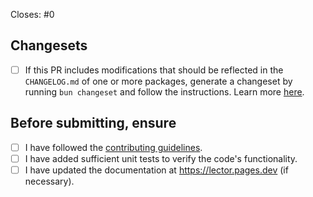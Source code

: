 <!-- Include the number of the issue this PR is related to. If this PR closes the issue, include 'Closes #issue' -->

Closes: #0

## Changesets

- [ ] If this PR includes modifications that should be reflected in the `CHANGELOG.md` of one or more packages, generate a changeset by running `bun changeset` and follow the instructions. Learn more [here](../CONTRIBUTING.md#changesets-workflow).

## Before submitting, ensure

- [ ] I have followed the [contributing guidelines](../CONTRIBUTING.md).
- [ ] I have added sufficient unit tests to verify the code's functionality.
- [ ] I have updated the documentation at <https://lector.pages.dev> (if necessary).
